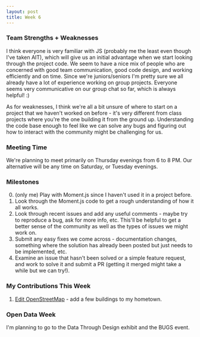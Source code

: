 ```yaml
---
layout: post
title: Week 6
---
```


### Team Strengths + Weaknesses

I think everyone is very familiar with JS (probably me the least even though I've taken AIT), which will give us an initial advantage when we start looking through the project code. We seem to have a nice mix of people who are concerned with good team communication, good code design, and working efficiently and on time. Since we're juniors/seniors I'm pretty sure we all already have a lot of experience working on group projects. Everyone seems very communicative on our group chat so far, which is always helpful! :)

As for weaknesses, I think we're all a bit unsure of where to start on a project that we haven't worked on before - it's very different from class projects where you're the one building it from the ground up. Understanding the code base enough to feel like we can solve any bugs and figuring out how to interact with the community might be challenging for us.

### Meeting Time

We're planning to meet primarily on Thursday evenings from 6 to 8 PM. Our alternative will be any time on Saturday, or Tuesday evenings.

### Milestones

0. (only me) Play with Moment.js since I haven't used it in a project before.
1. Look through the Moment.js code to get a rough understanding of how it all works.
2. Look through recent issues and add any useful comments - maybe try to reproduce a bug, ask for more info, etc. This'll be helpful to get a better sense of the community as well as the types of issues we might work on.
3. Submit any easy fixes we come across - documentation changes, something where the solution has already been posted but just needs to be implemented, etc.
4. Examine an issue that hasn't been solved or a simple feature request, and work to solve it and submit a PR (getting it merged might take a while but we can try!).

### My Contributions This Week

1. [Edit OpenStreetMap](https://www.openstreetmap.org/changeset/56741533) - add a few buildings to my hometown.

### Open Data Week

I'm planning to go to the Data Through Design exhibit and the BUGS event.
